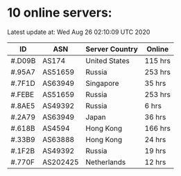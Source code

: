 # 10 online servers:

Latest update at: Wed Aug 26 02:10:09 UTC 2020

| ID | ASN | Server Country | Online |
| -- | --- | -------------- | ------ |
| #.D09B | AS174 | United States | 115 hrs |
| #.95A7 | AS51659 | Russia | 253 hrs |
| #.7F1D | AS63949 | Singapore | 35 hrs |
| #.FEBE | AS51659 | Russia | 253 hrs |
| #.8AE5 | AS49392 | Russia | 6 hrs |
| #.2A79 | AS63949 | Japan | 36 hrs |
| #.618B | AS4594 | Hong Kong | 166 hrs |
| #.33B9 | AS63888 | Hong Kong | 24 hrs |
| #.1F2B | AS49392 | Russia | 19 hrs |
| #.770F | AS202425 | Netherlands | 12 hrs |

